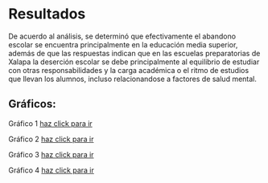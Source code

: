 # Resultados
De acuerdo al análisis, se determinó que efectivamente el abandono escolar se encuentra principalmente en la educación media superior, además de que las respuestas indican que en las escuelas preparatorias de Xalapa la deserción escolar se debe principalmente al equilibrio de estudiar con otras responsabilidades y la carga académica o el ritmo de estudios que llevan los alumnos, incluso relacionandose a factores de salud mental.
## Gráficos:
Gráfico 1 [haz click para ir](imagenes/Gráfico1.png)

Gráfico 2 [haz click para ir](imagenes/Gráfico2.png)

Gráfico 3 [haz click para ir](imagenes/Gráfico3.png)

Gráfico 4 [haz click para ir](imagenes/Gráfico4.png)
